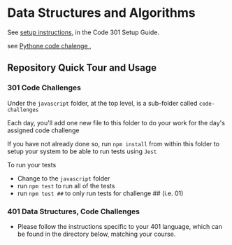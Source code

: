# Data Structures and Algorithms

See [setup instructions](https://codefellows.github.io/setup-guide/code-301/3-code-challenges), in the Code 301 Setup Guide.

see [Pythone code chalenge ](https://github.com/mohammedalsamki/data-structures-and-algorithms/tree/main/python/code_challenges),

## Repository Quick Tour and Usage

### 301 Code Challenges

Under the `javascript` folder, at the top level, is a sub-folder called `code-challenges`

Each day, you'll add one new file to this folder to do your work for the day's assigned code challenge

If you have not already done so, run `npm install` from within this folder to setup your system to be able to run tests using `Jest`

To run your tests

- Change to the `javascript` folder
- run `npm test` to run all of the tests
- run `npm test ##` to only run tests for challenge ## (i.e. 01)

### 401 Data Structures, Code Challenges

- Please follow the instructions specific to your 401 language, which can be found in the directory below, matching your course.

